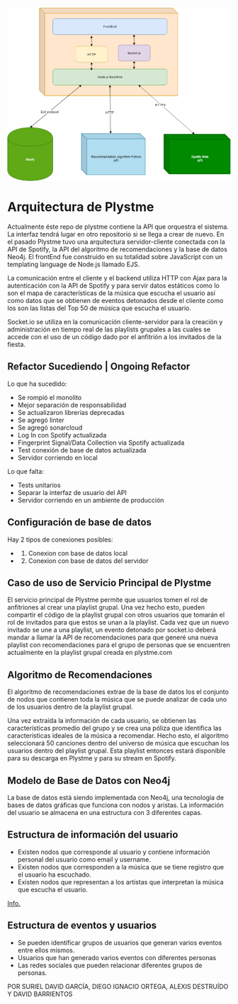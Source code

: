 ![alt text](https://github.com/Diegorandom/PlystmeBeta/blob/master/plystmeLogin.png)

# Arquitectura de Plystme

Actualmente éste repo de plystme contiene la API que orquestra el sistema. La interfaz tendrá lugar en otro repositorio si se llega a crear de nuevo.
En el pasado Plystme tuvo una arquitectura servidor-cliente conectada con la API de Spotify, la API del algoritmo de recomendaciones y la base de datos Neo4j. El frontEnd fue construído en su totalidad sobre JavaScript con un templating language de Node.js llamado EJS. 

La comunicación entre el cliente y el backend utiliza HTTP con Ajax para la autenticación con la API de Spotify y para servir datos estáticos como lo son el mapa de características de la música que escucha el usuario así como datos que se obtienen de eventos detonados desde el cliente como los son las listas del Top 50 de música que escucha el usuario. 

Socket.io se utiliza en la comunicación cliente-servidor para la creación y administración en tiempo real de las playlists grupales a las cuales se accede con el uso de un código dado por el anfitrión a los invitados de la fiesta.

## Refactor Sucediendo | Ongoing Refactor

Lo que ha sucedido:
- Se rompió el monolito
- Mejor separación de responsabilidad
- Se actualizaron librerías deprecadas
- Se agregó linter
- Se agregó sonarcloud
- Log In con Spotify actualizada
- Fingerprint Signal/Data Collection via Spotify actualizada
- Test conexión de base de datos actualizada
- Servidor corriendo en local

Lo que falta:
- Tests unitarios
- Separar la interfaz de usuario del API
- Servidor corriendo en un ambiente de producción

## Configuración de base de datos

Hay 2 tipos de conexiones posibles:
- 1. Conexion con base de datos local
- 2. Conexion con base de datos del servidor

## Caso de uso de Servicio Principal de Plystme

El servicio principal de Plystme permite que usuarios tomen el rol de anfitriones al crear una playlist grupal. Una vez hecho esto, pueden compartir el código de la playlist grupal con otros usuarios que tomarán el rol de invitados para que estos se unan a la playlist. Cada vez que un nuevo invitado se une a una playlist, un evento detonado por socket.io deberá mandar a llamar la API de recomendaciones para que generé una nueva playlist con recomendaciones para el grupo de personas que se encuentren actualmente en la playlist grupal creada en plystme.com

## Algoritmo de Recomendaciones

El algoritmo de recomendaciones extrae de la base de datos los el conjunto de nodos que contienen toda la música que se puede analizar de cada uno de los usuarios dentro de la playlist grupal.

Una vez extraída la información de cada usuario, se obtienen las características promedio del grupo y se crea una póliza que identifica las características ideales de la música a recomendar. Hecho esto, el algoritmo seleccionará 50 canciones dentro del universo de música que escuchan los usuarios dentro del playlist grupal. Esta playlist entonces estará disponible para su descarga en Plystme y para su stream en Spotify.

## Modelo de Base de Datos con Neo4j

La base de datos está siendo implementada con Neo4j, una tecnología de bases de datos gráficas que funciona con nodos y aristas. La información del usuario se almacena en una estructura con 3 diferentes capas.

## Estructura de información del usuario

- Existen nodos que corresponde al usuario y contiene información personal del usuario como email y username. 
- Existen nodos que corresponden a la música que se tiene registro que el usuario ha escuchado. 
- Existen nodos que representan a los artistas que interpretan la música que escucha el usuario. 

[Info.](https://medium.com/@diegoignacioortega/motor-de-recomendación-de-música-basado-en-grafos-f4e02de2884e)

## Estructura de eventos y usuarios

- Se pueden identificar grupos de usuarios que generan varios eventos entre ellos mismos. 
- Usuarios que han generado varios eventos con diferentes personas
- Las redes sociales que pueden relacionar diferentes grupos de personas.

POR SURIEL DAVID GARCÍA, DIEGO IGNACIO ORTEGA, ALEXIS DESTRUÍDO Y DAVID BARRIENTOS
